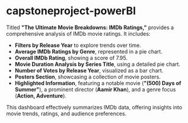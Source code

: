 # capstoneproject-powerBI
Titled **"The Ultimate Movie Breakdowns: IMDb Ratings,"** provides a comprehensive analysis of IMDb movie ratings. It includes:  

- **Filters by Release Year** to explore trends over time.  
- **Average IMDb Ratings by Genre**, represented in a pie chart.  
- **Overall IMDb Rating**, showing a score of 7.95.  
- **Movie Duration Analysis by Series Title**, using a detailed pie chart.  
- **Number of Votes by Release Year**, visualized as a bar chart.  
- **Posters Section**, showcasing a collection of movie posters.  
- **Highlighted Information**, featuring a notable movie (**"(500) Days of Summer"**), a prominent director (**Aamir Khan**), and a genre focus (**Action, Adventure**).  

This dashboard effectively summarizes IMDb data, offering insights into movie trends, ratings, and audience preferences.
